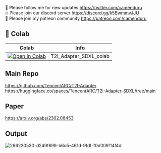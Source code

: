 🐣 Please follow me for new updates https://twitter.com/camenduru <br />
🔥 Please join our discord server https://discord.gg/k5BwmmvJJU <br />
🥳 Please join my patreon community https://patreon.com/camenduru <br />

## 🦒 Colab

| Colab | Info
| --- | --- |
[![Open In Colab](https://colab.research.google.com/assets/colab-badge.svg)](https://colab.research.google.com/github/camenduru/T2I-Adapter-SDXL-colab/blob/main/T2I_Adapter_SDXL_colab.ipynb) | T2I_Adapter_SDXL_colab

## Main Repo
https://github.com/TencentARC/T2I-Adapter
https://huggingface.co/spaces/TencentARC/T2I-Adapter-SDXL/tree/main

## Paper
https://arxiv.org/abs/2302.08453

## Output

![266230530-d249f699-b6d5-461d-9fdf-f0d009f14f4d](https://github.com/camenduru/T2I-Adapter-SDXL-colab/assets/54370274/1a7a1684-21a0-44aa-8055-cdb92acdc1cd)
